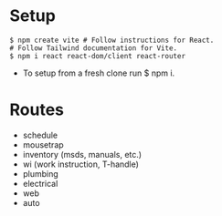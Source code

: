# Setup

``` shell
$ npm create vite # Follow instructions for React.
# Follow Tailwind documentation for Vite.
$ npm i react react-dom/client react-router
```

- To setup from a fresh clone run $ npm i.


# Routes

- schedule
- mousetrap
- inventory (msds, manuals, etc.)
- wi (work instruction, T-handle)
- plumbing
- electrical
- web
- auto